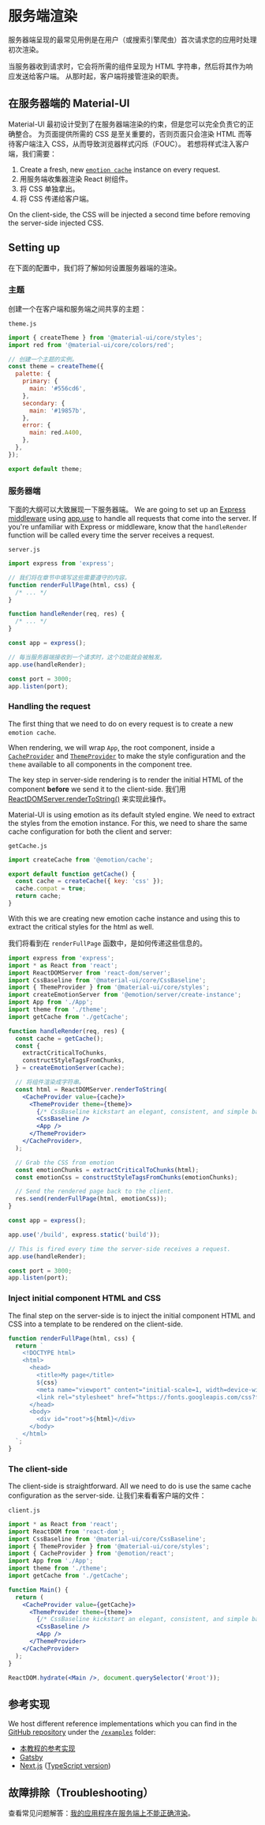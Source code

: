 # 服务端渲染

<p class="description">服务器端呈现的最常见用例是在用户（或搜索引擎爬虫）首次请求您的应用时处理初次渲染。</p>

当服务器收到请求时，它会将所需的组件呈现为 HTML 字符串，然后将其作为响应发送给客户端。 从那时起，客户端将接管渲染的职责。

## 在服务器端的 Material-UI

Material-UI 最初设计受到了在服务器端渲染的约束，但是您可以完全负责它的正确整合。 为页面提供所需的 CSS 是至关重要的，否则页面只会渲染 HTML 而等待客户端注入 CSS，从而导致浏览器样式闪烁（FOUC）。 若想将样式注入客户端，我们需要：

1. Create a fresh, new [`emotion cache`](https://emotion.sh/docs/@emotion/cache) instance on every request.
2. 用服务端收集器渲染 React 树组件。
3. 将 CSS 单独拿出。
4. 将 CSS 传递给客户端。

On the client-side, the CSS will be injected a second time before removing the server-side injected CSS.

## Setting up

在下面的配置中，我们将了解如何设置服务器端的渲染。

### 主题

创建一个在客户端和服务端之间共享的主题：

`theme.js`

```js
import { createTheme } from '@material-ui/core/styles';
import red from '@material-ui/core/colors/red';

// 创建一个主题的实例。
const theme = createTheme({
  palette: {
    primary: {
      main: '#556cd6',
    },
    secondary: {
      main: '#19857b',
    },
    error: {
      main: red.A400,
    },
  },
});

export default theme;
```

### 服务器端

下面的大纲可以大致展现一下服务器端。 We are going to set up an [Express middleware](https://expressjs.com/en/guide/using-middleware.html) using [app.use](https://expressjs.com/en/api.html) to handle all requests that come into the server. If you're unfamiliar with Express or middleware, know that the `handleRender` function will be called every time the server receives a request.

`server.js`

```js
import express from 'express';

// 我们将在章节中填写这些需要遵守的内容。
function renderFullPage(html, css) {
  /* ... */
}

function handleRender(req, res) {
  /* ... */
}

const app = express();

// 每当服务器端接收到一个请求时，这个功能就会被触发。
app.use(handleRender);

const port = 3000;
app.listen(port);
```

### Handling the request

The first thing that we need to do on every request is to create a new `emotion cache`.

When rendering, we will wrap `App`, the root component, inside a [`CacheProvider`](https://emotion.sh/docs/cache-provider) and [`ThemeProvider`](/styles/api/#themeprovider) to make the style configuration and the `theme` available to all components in the component tree.

The key step in server-side rendering is to render the initial HTML of the component **before** we send it to the client-side. 我们用 [ReactDOMServer.renderToString()](https://reactjs.org/docs/react-dom-server.html) 来实现此操作。

Material-UI is using emotion as its default styled engine. We need to extract the styles from the emotion instance. For this, we need to share the same cache configuration for both the client and server:

`getCache.js`

```js
import createCache from '@emotion/cache';

export default function getCache() {
  const cache = createCache({ key: 'css' });
  cache.compat = true;
  return cache;
}
```

With this we are creating new emotion cache instance and using this to extract the critical styles for the html as well.

我们将看到在 `renderFullPage` 函数中，是如何传递这些信息的。

```jsx
import express from 'express';
import * as React from 'react';
import ReactDOMServer from 'react-dom/server';
import CssBaseline from '@material-ui/core/CssBaseline';
import { ThemeProvider } from '@material-ui/core/styles';
import createEmotionServer from '@emotion/server/create-instance';
import App from './App';
import theme from './theme';
import getCache from './getCache';

function handleRender(req, res) {
  const cache = getCache();
  const {
    extractCriticalToChunks,
    constructStyleTagsFromChunks,
  } = createEmotionServer(cache);

  // 将组件渲染成字符串。
  const html = ReactDOMServer.renderToString(
    <CacheProvider value={cache}>
      <ThemeProvider theme={theme}>
        {/* CssBaseline kickstart an elegant, consistent, and simple baseline to build upon. */}
        <CssBaseline />
        <App />
      </ThemeProvider>
    </CacheProvider>,
  );

  // Grab the CSS from emotion
  const emotionChunks = extractCriticalToChunks(html);
  const emotionCss = constructStyleTagsFromChunks(emotionChunks);

  // Send the rendered page back to the client.
  res.send(renderFullPage(html, emotionCss));
}

const app = express();

app.use('/build', express.static('build'));

// This is fired every time the server-side receives a request.
app.use(handleRender);

const port = 3000;
app.listen(port);
```

### Inject initial component HTML and CSS

The final step on the server-side is to inject the initial component HTML and CSS into a template to be rendered on the client-side.

```js
function renderFullPage(html, css) {
  return `
    <!DOCTYPE html>
    <html>
      <head>
        <title>My page</title>
        ${css}
        <meta name="viewport" content="initial-scale=1, width=device-width" />
        <link rel="stylesheet" href="https://fonts.googleapis.com/css?family=Roboto:300,400,500,700&display=swap" />
      </head>
      <body>
        <div id="root">${html}</div>
      </body>
    </html>
  `;
}
```

### The client-side

The client-side is straightforward. All we need to do is use the same cache configuration as the server-side. 让我们来看看客户端的文件：

`client.js`

```jsx
import * as React from 'react';
import ReactDOM from 'react-dom';
import CssBaseline from '@material-ui/core/CssBaseline';
import { ThemeProvider } from '@material-ui/core/styles';
import { CacheProvider } from '@emotion/react';
import App from './App';
import theme from './theme';
import getCache from './getCache';

function Main() {
  return (
    <CacheProvider value={getCache}>
      <ThemeProvider theme={theme}>
        {/* CssBaseline kickstart an elegant, consistent, and simple baseline to build upon. */}
        <CssBaseline />
        <App />
      </ThemeProvider>
    </CacheProvider>
  );
}

ReactDOM.hydrate(<Main />, document.querySelector('#root'));
```

## 参考实现

We host different reference implementations which you can find in the [GitHub repository](https://github.com/mui/mui) under the [`/examples`](https://github.com/mui/mui/tree/HEAD/examples) folder:

- [本教程的参考实现](https://github.com/mui/mui/tree/HEAD/examples/ssr)
- [Gatsby](https://github.com/mui/mui/tree/HEAD/examples/gatsby)
- [Next.js](https://github.com/mui/mui/tree/HEAD/examples/nextjs) ([TypeScript version](https://github.com/mui/mui/tree/HEAD/examples/nextjs-with-typescript))

## 故障排除（Troubleshooting）

查看常见问题解答：[我的应用程序在服务端上不能正确渲染](/getting-started/faq/#my-app-doesnt-render-correctly-on-the-server)。
